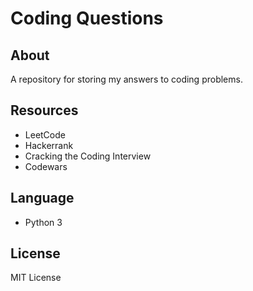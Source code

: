 # Coding Questions
## About
A repository for storing my answers to coding problems.

## Resources
- LeetCode
- Hackerrank
- Cracking the Coding Interview
- Codewars

## Language
- Python 3

## License
MIT License

